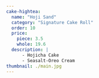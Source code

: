 ```yaml
---
cake-hightea:
  name: "Hoji Sand"
  category: "Signature Cake Roll"
  order: 10
  price:
    piece: 3.5
    whole: 19.6
  description: |
      - Hojicha Cake
      - Seasalt-Oreo Cream
thumbnail: ./main.jpg
---
```

